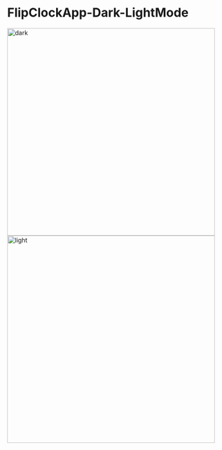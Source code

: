 # FlipClockApp-Dark-LightMode
<p float="middle">
  <img width="480" alt="dark" src="https://user-images.githubusercontent.com/28267841/149825614-f9a48c05-f5b7-4117-8613-f2a8d4eb2bea.png">
  <img width="480" alt="light" src="https://user-images.githubusercontent.com/28267841/149825628-c62edde1-ef8b-4fba-9f83-b8e00722554c.png">
</p>




